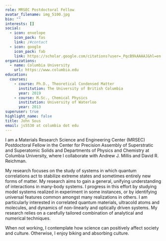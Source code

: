 ```yaml
---
role: MRSEC Postdoctoral Fellow
avatar_filename: img_5100.jpg
bio: ""
interests: []
social:
  - icon: envelope
    icon_pack: fas
    link: /#contact
  - icon: google
    icon_pack: fab
    link: https://scholar.google.com/citations?user=_PqcB9kAAAAJ&hl=en
organizations:
  - name: Columbia University
    url: https://www.columbia.edu
education:
  courses:
    - course: Ph.D., Theoretical Condensed Matter
      institution: The University of British Columbia
      year: 2019
    - course: M.Sc., Chemical Physics
      institution: University of Waterloo
      year: 2013
superuser: true
highlight_name: false
title: John Sous
email: js5530 at columbia dot edu
---
```

I am a Materials Research Science and Engineering Center (MRSEC) Postdoctoral Fellow in the Center for Precision Assembly of Superstratic and Superatomic Solids and Departments of Physics and Chemistry at Columbia University, where I collaborate with Andrew J. Millis and David R. Reichman.

My research focuses on the study of systems in which quantum correlations act to stabilize extreme states and sometimes entirely new forms of matter. My research aims to gain a general, unifying understanding of interactions in many-body systems. I progress in this effort by studying model systems realized in experiment in some instances, or by identifying universal features common amongst many realizations in others. I am particularly interested in correlated quantum materials, ultracold atoms and molecules, and dynamics of non-linearly and optically driven systems. My research relies on a carefully tailored combination of analytical and numerical techniques.

When not working, I contemplate how science can positively affect society and culture. Otherwise, I enjoy biking and absorbing culture.